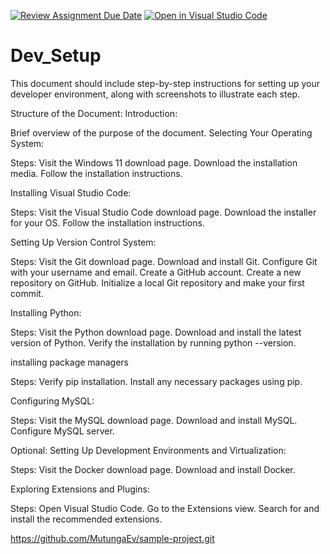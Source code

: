[![Review Assignment Due Date](https://classroom.github.com/assets/deadline-readme-button-22041afd0340ce965d47ae6ef1cefeee28c7c493a6346c4f15d667ab976d596c.svg)](https://classroom.github.com/a/vbnbTt5m)
[![Open in Visual Studio Code](https://classroom.github.com/assets/open-in-vscode-2e0aaae1b6195c2367325f4f02e2d04e9abb55f0b24a779b69b11b9e10269abc.svg)](https://classroom.github.com/online_ide?assignment_repo_id=15286937&assignment_repo_type=AssignmentRepo)
# Dev_Setup
This document should include step-by-step instructions for setting up your developer environment, along with screenshots to illustrate each step.

Structure of the Document:
Introduction:

Brief overview of the purpose of the document.
Selecting Your Operating System:

Steps:
Visit the Windows 11 download page.
Download the installation media.
Follow the installation instructions.

Installing Visual Studio Code:

Steps:
Visit the Visual Studio Code download page.
Download the installer for your OS.
Follow the installation instructions.

Setting Up Version Control System:

Steps:
Visit the Git download page.
Download and install Git.
Configure Git with your username and email.
Create a GitHub account.
Create a new repository on GitHub.
Initialize a local Git repository and make your first commit.

Installing Python:

Steps:
Visit the Python download page.
Download and install the latest version of Python.
Verify the installation by running python --version.

installing package managers

Steps:
Verify pip installation.
Install any necessary packages using pip.

Configuring MySQL:

Steps:
Visit the MySQL download page.
Download and install MySQL.
Configure MySQL server.

Optional: Setting Up Development Environments and Virtualization:

Steps:
Visit the Docker download page.
Download and install Docker.

Exploring Extensions and Plugins:

Steps:
Open Visual Studio Code.
Go to the Extensions view.
Search for and install the recommended extensions.

https://github.com/MutungaEv/sample-project.git
